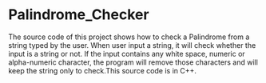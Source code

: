 # Palindrome_Checker
The source code of this project shows how to check a Palindrome from a string typed by the user. When user input a string, it will check whether the input is a string or not. If the input contains any white space, numeric or alpha-numeric character, the program will remove those characters and will keep the string only to check.This source code is in C++.
